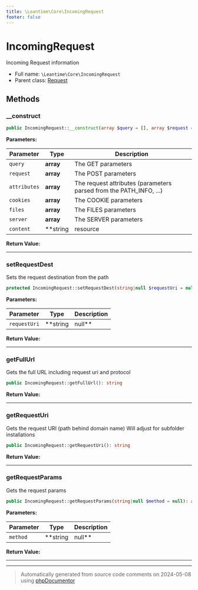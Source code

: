 ```yaml
---
title: \Leantime\Core\IncomingRequest
footer: false
---
```


# IncomingRequest

Incoming Request information



* Full name: `\Leantime\Core\IncomingRequest`
* Parent class: [Request](../../../classes.md)



## Methods

### __construct



```php
public IncomingRequest::__construct(array $query = [], array $request = [], array $attributes = [], array $cookies = [], array $files = [], array $server = [], string|resource|null $content = null): mixed
```








**Parameters:**

| Parameter | Type | Description |
|-----------|------|-------------|
| `query` | **array** | The GET parameters |
| `request` | **array** | The POST parameters |
| `attributes` | **array** | The request attributes (parameters parsed from the PATH_INFO, ...) |
| `cookies` | **array** | The COOKIE parameters |
| `files` | **array** | The FILES parameters |
| `server` | **array** | The SERVER parameters |
| `content` | **string|resource|null** | The raw body data |


**Return Value:**





---
### setRequestDest

Sets the request destination from the path

```php
protected IncomingRequest::setRequestDest(string|null $requestUri = null): void
```








**Parameters:**

| Parameter | Type | Description |
|-----------|------|-------------|
| `requestUri` | **string|null** |  |


**Return Value:**





---
### getFullUrl

Gets the full URL including request uri and protocol

```php
public IncomingRequest::getFullUrl(): string
```









**Return Value:**





---
### getRequestUri

Gets the request URI (path behind domain name)
Will adjust for subfolder installations

```php
public IncomingRequest::getRequestUri(): string
```









**Return Value:**





---
### getRequestParams

Gets the request params

```php
public IncomingRequest::getRequestParams(string|null $method = null): array
```








**Parameters:**

| Parameter | Type | Description |
|-----------|------|-------------|
| `method` | **string|null** |  |


**Return Value:**





---


---
> Automatically generated from source code comments on 2024-05-08 using [phpDocumentor](http://www.phpdoc.org/)
